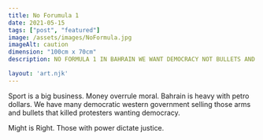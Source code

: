 ```yaml
---
title: No Forumula 1
date: 2021-05-15
tags: ["post", "featured"]
image: /assets/images/NoFormula.jpg
imageAlt: caution
dimension: "100cm x 70cm"
description: NO FORMULA 1 IN BAHRAIN WE WANT DEMOCRACY NOT BULLETS AND TORTURE

layout: 'art.njk'
---
```


Sport is a big business. Money overrule moral. Bahrain is heavy with petro dollars. We have many democratic western government selling those arms and bullets that killed protesters wanting democracy.


Might is Right. Those with power dictate justice. 